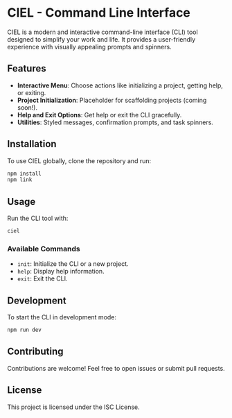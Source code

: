 # CIEL - Command Line Interface

CIEL is a modern and interactive command-line interface (CLI) tool designed to simplify your work and life. It provides a user-friendly experience with visually appealing prompts and spinners.

## Features

- **Interactive Menu**: Choose actions like initializing a project, getting help, or exiting.
- **Project Initialization**: Placeholder for scaffolding projects (coming soon!).
- **Help and Exit Options**: Get help or exit the CLI gracefully.
- **Utilities**: Styled messages, confirmation prompts, and task spinners.

## Installation

To use CIEL globally, clone the repository and run:

```bash
npm install
npm link
```

## Usage

Run the CLI tool with:

```bash
ciel
```

### Available Commands

- `init`: Initialize the CLI or a new project.
- `help`: Display help information.
- `exit`: Exit the CLI.

## Development

To start the CLI in development mode:

```bash
npm run dev
```

## Contributing

Contributions are welcome! Feel free to open issues or submit pull requests.

## License

This project is licensed under the ISC License.
